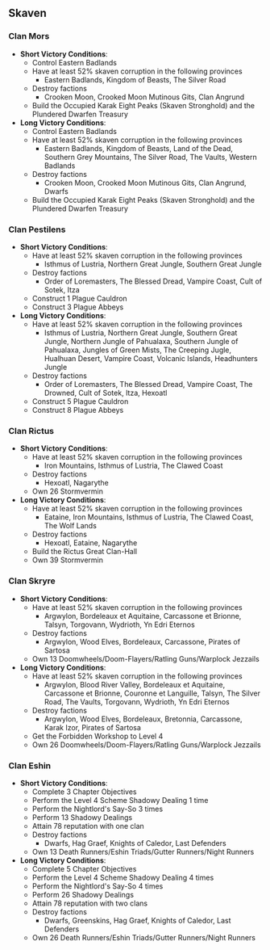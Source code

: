 ## Skaven

### Clan Mors

* **Short Victory Conditions**:
	* Control Eastern Badlands
	* Have at least 52% skaven corruption in the following provinces
	    * Eastern Badlands, Kingdom of Beasts, The Silver Road
	* Destroy factions
	    * Crooken Moon, Crooked Moon Mutinous Gits, Clan Angrund
	* Build the Occupied Karak Eight Peaks (Skaven Stronghold) and the Plundered Dwarfen Treasury
* **Long Victory Conditions**:
	* Control Eastern Badlands
	* Have at least 52% skaven corruption in the following provinces
	    * Eastern Badlands, Kingdom of Beasts, Land of the Dead, Southern Grey Mountains, The Silver Road, The Vaults, Western Badlands
	* Destroy factions
	    * Crooken Moon, Crooked Moon Mutinous Gits, Clan Angrund, Dwarfs
	* Build the Occupied Karak Eight Peaks (Skaven Stronghold) and the Plundered Dwarfen Treasury

### Clan Pestilens

* **Short Victory Conditions**:
	* Have at least 52% skaven corruption in the following provinces
	    * Isthmus of Lustria, Northern Great Jungle, Southern Great Jungle
	* Destroy factions
	    * Order of Loremasters, The Blessed Dread, Vampire Coast, Cult of Sotek, Itza
	* Construct 1 Plague Cauldron
	* Construct 3 Plague Abbeys
* **Long Victory Conditions**:
	* Have at least 52% skaven corruption in the following provinces
	    * Isthmus of Lustria, Northern Great Jungle, Southern Great Jungle, Northern Jungle of Pahualaxa, Southern 
	    Jungle of Pahualaxa, Jungles of Green Mists, The Creeping Jugle, Hualhuan Desert, Vampire Coast, Volcanic
	    Islands, Headhunters Jungle
	* Destroy factions
	    * Order of Loremasters, The Blessed Dread, Vampire Coast, The Drowned, Cult of Sotek, Itza, Hexoatl
	* Construct 5 Plague Cauldron
	* Construct 8 Plague Abbeys

### Clan Rictus

* **Short Victory Conditions**:
	* Have at least 52% skaven corruption in the following provinces
	    * Iron Mountains, Isthmus of Lustria, The Clawed Coast
	* Destroy factions
	    * Hexoatl, Nagarythe 
	* Own 26 Stormvermin
* **Long Victory Conditions**:
	* Have at least 52% skaven corruption in the following provinces
	    * Eataine, Iron Mountains, Isthmus of Lustria, The Clawed Coast, The Wolf Lands
	* Destroy factions
	    * Hexoatl, Eataine, Nagarythe
    * Build the Rictus Great Clan-Hall
	* Own 39 Stormvermin

### Clan Skryre

* **Short Victory Conditions**:
	* Have at least 52% skaven corruption in the following provinces
	    * Argwylon, Bordeleaux et Aquitaine, Carcassone et Brionne, Talsyn, Torgovann, Wydrioth, Yn Edri Eternos
	* Destroy factions
	    * Argwylon, Wood Elves, Bordeleaux, Carcassone, Pirates of Sartosa
	* Own 13 Doomwheels/Doom-Flayers/Ratling Guns/Warplock Jezzails
* **Long Victory Conditions**:
	* Have at least 52% skaven corruption in the following provinces
	    * Argwylon, Blood River Valley, Bordeleaux et Aquitaine, Carcassone et Brionne, Couronne et Languille, Talsyn, 
	    The Silver Road, The Vaults, Torgovann, Wydrioth, Yn Edri Eternos
	* Destroy factions
	    * Argwylon, Wood Elves, Bordeleaux, Bretonnia, Carcassone, Karak Izor, Pirates of Sartosa
	* Get the Forbidden Workshop to Level 4
	* Own 26 Doomwheels/Doom-Flayers/Ratling Guns/Warplock Jezzails

### Clan Eshin

* **Short Victory Conditions**:
	* Complete 3 Chapter Objectives
	* Perform the Level 4 Scheme Shadowy Dealing 1 time
	* Perform the Nightlord's Say-So 3 times
	* Perform 13 Shadowy Dealings
	* Attain 78 reputation with one clan
	* Destroy factions
	    * Dwarfs, Hag Graef, Knights of Caledor, Last Defenders
	* Own 13 Death Runners/Eshin Triads/Gutter Runners/Night Runners
* **Long Victory Conditions**:
	* Complete 5 Chapter Objectives
	* Perform the Level 4 Scheme Shadowy Dealing 4 times
	* Perform the Nightlord's Say-So 4 times
	* Perform 26 Shadowy Dealings
	* Attain 78 reputation with two clans
	* Destroy factions
	    * Dwarfs, Greenskins, Hag Graef, Knights of Caledor, Last Defenders
	* Own 26 Death Runners/Eshin Triads/Gutter Runners/Night Runners
